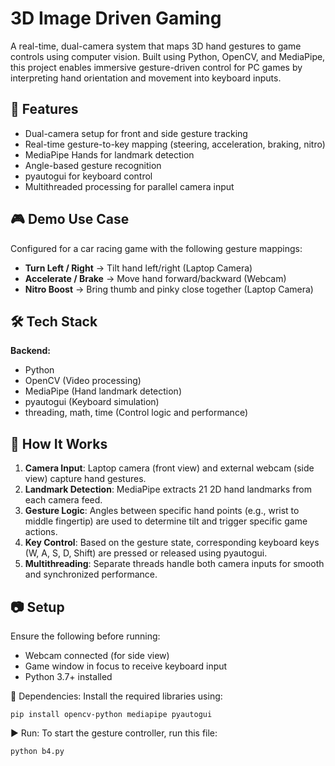 # 3D Image Driven Gaming

A real-time, dual-camera system that maps 3D hand gestures to game controls using computer vision. Built using Python, OpenCV, and MediaPipe, this project enables immersive gesture-driven control for PC games by interpreting hand orientation and movement into keyboard inputs.

## 🔧 Features

- Dual-camera setup for front and side gesture tracking  
- Real-time gesture-to-key mapping (steering, acceleration, braking, nitro)  
- MediaPipe Hands for landmark detection  
- Angle-based gesture recognition  
- pyautogui for keyboard control  
- Multithreaded processing for parallel camera input

## 🎮 Demo Use Case

Configured for a car racing game with the following gesture mappings:

- **Turn Left / Right** → Tilt hand left/right (Laptop Camera)  
- **Accelerate / Brake** → Move hand forward/backward (Webcam)  
- **Nitro Boost** → Bring thumb and pinky close together (Laptop Camera)

## 🛠️ Tech Stack

**Backend:**
- Python  
- OpenCV (Video processing)  
- MediaPipe (Hand landmark detection)  
- pyautogui (Keyboard simulation)  
- threading, math, time (Control logic and performance)

## 🧠 How It Works

1. **Camera Input**: Laptop camera (front view) and external webcam (side view) capture hand gestures.
2. **Landmark Detection**: MediaPipe extracts 21 2D hand landmarks from each camera feed.
3. **Gesture Logic**: Angles between specific hand points (e.g., wrist to middle fingertip) are used to determine tilt and trigger specific game actions.
4. **Key Control**: Based on the gesture state, corresponding keyboard keys (W, A, S, D, Shift) are pressed or released using pyautogui.
5. **Multithreading**: Separate threads handle both camera inputs for smooth and synchronized performance.

## 📷 Setup

Ensure the following before running:
- Webcam connected (for side view)
- Game window in focus to receive keyboard input
- Python 3.7+ installed

🔧 Dependencies:
Install the required libraries using:

    pip install opencv-python mediapipe pyautogui

▶️ Run:
To start the gesture controller, run this file:

    python b4.py
